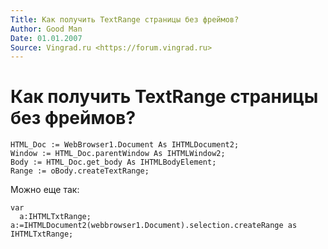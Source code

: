 ```yaml
---
Title: Как получить TextRange страницы без фреймов?
Author: Good Man
Date: 01.01.2007
Source: Vingrad.ru <https://forum.vingrad.ru>
---
```



Как получить TextRange страницы без фреймов?
============================================

    HTML_Doc := WebBrowser1.Document As IHTMLDocument2;
    Window := HTML_Doc.parentWindow As IHTMLWindow2;
    Body := HTML_Doc.get_body As IHTMLBodyElement;
    Range := oBody.createTextRange;

Можно еще так:

    var
      a:IHTMLTxtRange;
    a:=IHTMLDocument2(webbrowser1.Document).selection.createRange as IHTMLTxtRange;

